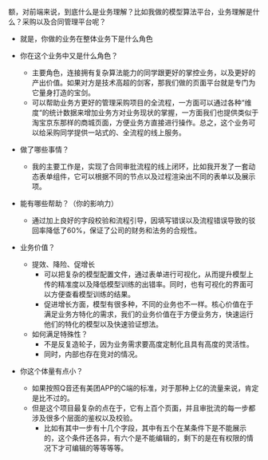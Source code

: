额，对前端来说，到底什么是业务理解？比如我做的模型算法平台，业务理解是什么？采购以及合同管理平台呢？

- 就是，你做的业务在整体业务下是什么角色

- 你在这个业务中又是什么角色？
    - 主要角色，连接拥有复杂算法能力的同学跟更好的掌控业务，以及更好的产出价值。如果对方是技术高超的剑客，那我们做的页面平台就是专门为它量身打造的宝剑。
    - 可以帮助业务方更好的管理采购项目的全流程，一方面可以通过各种“维度“的统计数据来增加业务方对业务现状的掌握，一方面我们也提供类似于淘宝京东那样的商城页面，方便业务方直接进行操作。总之，这个业务可以给采购同学提供一站式的、全流程的线上服务。
- 做了哪些事情？
    - 我的主要工作是，实现了合同审批流程的线上闭环，比如我开发了一套动态表单组件，它可以根据不同的节点以及过程渲染出不同的表单以及展示项。
- 能有哪些帮助？（你的影响力）
    - 通过加上良好的字段校验和流程引导，因填写错误以及流程错误导致的驳回率降低了60%，保证了公司的财务和法务的合规性。

- 业务价值？
    - 提效、降险、促增长
        - 可以把复杂的模型配置文件，通过表单进行可视化，从而提升模型上传的精准度以及降低模型训练的出错率。同时，也有可视化的界面可以方便查看模型训练的结果。
        - 促进增长方面，模型有很多种，不同的业务也不一样。核心价值在于满足业务方特化的需求，我们的业务价值在于方便业务方，快速运行他们的特化的模型以及快速验证想法。
    - 如何满足特殊性？
        - 不是反复造轮子，因为业务需求要高度定制化且具有高度的灵活性。
        - 同时，内部也存在竞对的情况。

- 你这个体量有点小？
    - 如果按照Q音还有美团APP的C端的标准，对于那种上亿的流量来说，肯定是比不过的。
    - 但是这个项目最复杂的点在于，它有上百个页面，并且审批流的每一步都涉及很多个层面的鉴权以及校验。
        - 比如有其中一步有十几个字段，其中有五个在某条件下是不能展示的，这个条件还各异，有六个是不能编辑的，剩下的是在有权限的情况下才可编辑的等等等等。